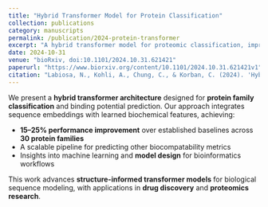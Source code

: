 ```yaml
---
title: "Hybrid Transformer Model for Protein Classification"
collection: publications
category: manuscripts
permalink: /publication/2024-protein-transformer
excerpt: "A hybrid transformer model for proteomic classification, improving accuracy 15–25% over industry baselines across 30 protein families."
date: 2024-10-31
venue: "bioRxiv, doi:10.1101/2024.10.31.621421"
paperurl: "https://www.biorxiv.org/content/10.1101/2024.10.31.621421v1"
citation: "Labiosa, N., Kohli, A., Chung, C., & Korban, C. (2024). 'Hybrid Transformer Model for Protein Classification.' *bioRxiv*. doi:10.1101/2024.10.31.621421."
---
```


We present a **hybrid transformer architecture** designed for **protein family classification** and binding potential prediction. Our approach integrates sequence embeddings with learned biochemical features, achieving:  

- **15–25% performance improvement** over established baselines across **30 protein families**  
- A scalable pipeline for predicting other biocompatability metrics 
- Insights into machine learning and **model design** for bioinformatics workflows

This work advances **structure-informed transformer models** for biological sequence modeling, with applications in **drug discovery** and **proteomics research**.
